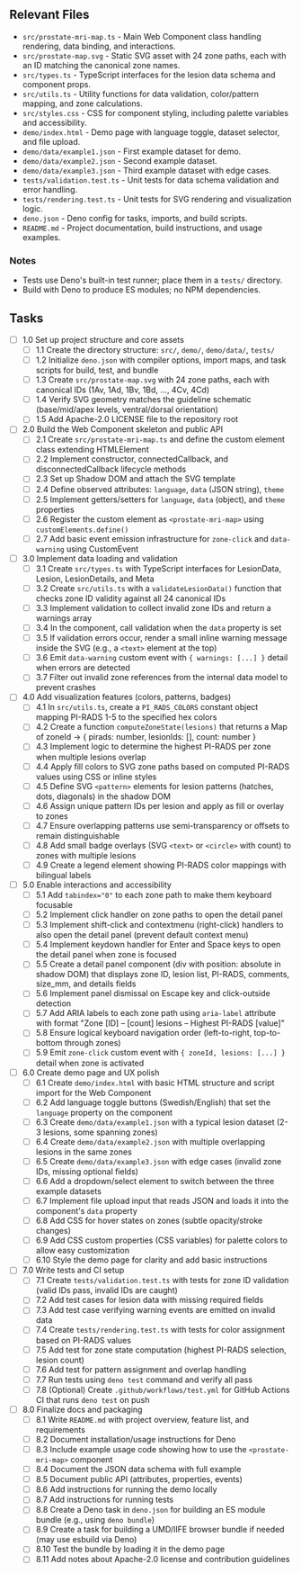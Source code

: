 ## Relevant Files

- `src/prostate-mri-map.ts` - Main Web Component class handling rendering, data
  binding, and interactions.
- `src/prostate-map.svg` - Static SVG asset with 24 zone paths, each with an ID
  matching the canonical zone names.
- `src/types.ts` - TypeScript interfaces for the lesion data schema and
  component props.
- `src/utils.ts` - Utility functions for data validation, color/pattern mapping,
  and zone calculations.
- `src/styles.css` - CSS for component styling, including palette variables and
  accessibility.
- `demo/index.html` - Demo page with language toggle, dataset selector, and file
  upload.
- `demo/data/example1.json` - First example dataset for demo.
- `demo/data/example2.json` - Second example dataset.
- `demo/data/example3.json` - Third example dataset with edge cases.
- `tests/validation.test.ts` - Unit tests for data schema validation and error
  handling.
- `tests/rendering.test.ts` - Unit tests for SVG rendering and visualization
  logic.
- `deno.json` - Deno config for tasks, imports, and build scripts.
- `README.md` - Project documentation, build instructions, and usage examples.

### Notes

- Tests use Deno's built-in test runner; place them in a `tests/` directory.
- Build with Deno to produce ES modules; no NPM dependencies.

## Tasks

- [ ] 1.0 Set up project structure and core assets
  - [ ] 1.1 Create the directory structure: `src/`, `demo/`, `demo/data/`,
        `tests/`
  - [ ] 1.2 Initialize `deno.json` with compiler options, import maps, and task
        scripts for build, test, and bundle
  - [ ] 1.3 Create `src/prostate-map.svg` with 24 zone paths, each with
        canonical IDs (1Av, 1Ad, 1Bv, 1Bd, ..., 4Cv, 4Cd)
  - [ ] 1.4 Verify SVG geometry matches the guideline schematic (base/mid/apex
        levels, ventral/dorsal orientation)
  - [ ] 1.5 Add Apache-2.0 LICENSE file to the repository root

- [ ] 2.0 Build the Web Component skeleton and public API
  - [ ] 2.1 Create `src/prostate-mri-map.ts` and define the custom element class
        extending HTMLElement
  - [ ] 2.2 Implement constructor, connectedCallback, and disconnectedCallback
        lifecycle methods
  - [ ] 2.3 Set up Shadow DOM and attach the SVG template
  - [ ] 2.4 Define observed attributes: `language`, `data` (JSON string),
        `theme`
  - [ ] 2.5 Implement getters/setters for `language`, `data` (object), and
        `theme` properties
  - [ ] 2.6 Register the custom element as `<prostate-mri-map>` using
        `customElements.define()`
  - [ ] 2.7 Add basic event emission infrastructure for `zone-click` and
        `data-warning` using CustomEvent

- [ ] 3.0 Implement data loading and validation
  - [ ] 3.1 Create `src/types.ts` with TypeScript interfaces for LesionData,
        Lesion, LesionDetails, and Meta
  - [ ] 3.2 Create `src/utils.ts` with a `validateLesionData()` function that
        checks zone ID validity against all 24 canonical IDs
  - [ ] 3.3 Implement validation to collect invalid zone IDs and return a
        warnings array
  - [ ] 3.4 In the component, call validation when the `data` property is set
  - [ ] 3.5 If validation errors occur, render a small inline warning message
        inside the SVG (e.g., a `<text>` element at the top)
  - [ ] 3.6 Emit `data-warning` custom event with `{ warnings: [...] }` detail
        when errors are detected
  - [ ] 3.7 Filter out invalid zone references from the internal data model to
        prevent crashes

- [ ] 4.0 Add visualization features (colors, patterns, badges)
  - [ ] 4.1 In `src/utils.ts`, create a `PI_RADS_COLORS` constant object mapping
        PI-RADS 1-5 to the specified hex colors
  - [ ] 4.2 Create a function `computeZoneState(lesions)` that returns a Map of
        zoneId → { pirads: number, lesionIds: [], count: number }
  - [ ] 4.3 Implement logic to determine the highest PI-RADS per zone when
        multiple lesions overlap
  - [ ] 4.4 Apply fill colors to SVG zone paths based on computed PI-RADS values
        using CSS or inline styles
  - [ ] 4.5 Define SVG `<pattern>` elements for lesion patterns (hatches, dots,
        diagonals) in the shadow DOM
  - [ ] 4.6 Assign unique pattern IDs per lesion and apply as fill or overlay to
        zones
  - [ ] 4.7 Ensure overlapping patterns use semi-transparency or offsets to
        remain distinguishable
  - [ ] 4.8 Add small badge overlays (SVG `<text>` or `<circle>` with count) to
        zones with multiple lesions
  - [ ] 4.9 Create a legend element showing PI-RADS color mappings with
        bilingual labels

- [ ] 5.0 Enable interactions and accessibility
  - [ ] 5.1 Add `tabindex="0"` to each zone path to make them keyboard focusable
  - [ ] 5.2 Implement click handler on zone paths to open the detail panel
  - [ ] 5.3 Implement shift-click and contextmenu (right-click) handlers to also
        open the detail panel (prevent default context menu)
  - [ ] 5.4 Implement keydown handler for Enter and Space keys to open the
        detail panel when zone is focused
  - [ ] 5.5 Create a detail panel component (div with position: absolute in
        shadow DOM) that displays zone ID, lesion list, PI-RADS, comments,
        size_mm, and details fields
  - [ ] 5.6 Implement panel dismissal on Escape key and click-outside detection
  - [ ] 5.7 Add ARIA labels to each zone path using `aria-label` attribute with
        format "Zone [ID] – [count] lesions – Highest PI-RADS [value]"
  - [ ] 5.8 Ensure logical keyboard navigation order (left-to-right,
        top-to-bottom through zones)
  - [ ] 5.9 Emit `zone-click` custom event with `{ zoneId, lesions: [...] }`
        detail when zone is activated

- [ ] 6.0 Create demo page and UX polish
  - [ ] 6.1 Create `demo/index.html` with basic HTML structure and script import
        for the Web Component
  - [ ] 6.2 Add language toggle buttons (Swedish/English) that set the
        `language` property on the component
  - [ ] 6.3 Create `demo/data/example1.json` with a typical lesion dataset (2-3
        lesions, some spanning zones)
  - [ ] 6.4 Create `demo/data/example2.json` with multiple overlapping lesions
        in the same zones
  - [ ] 6.5 Create `demo/data/example3.json` with edge cases (invalid zone IDs,
        missing optional fields)
  - [ ] 6.6 Add a dropdown/select element to switch between the three example
        datasets
  - [ ] 6.7 Implement file upload input that reads JSON and loads it into the
        component's `data` property
  - [ ] 6.8 Add CSS for hover states on zones (subtle opacity/stroke changes)
  - [ ] 6.9 Add CSS custom properties (CSS variables) for palette colors to
        allow easy customization
  - [ ] 6.10 Style the demo page for clarity and add basic instructions

- [ ] 7.0 Write tests and CI setup
  - [ ] 7.1 Create `tests/validation.test.ts` with tests for zone ID validation
        (valid IDs pass, invalid IDs are caught)
  - [ ] 7.2 Add test cases for lesion data with missing required fields
  - [ ] 7.3 Add test case verifying warning events are emitted on invalid data
  - [ ] 7.4 Create `tests/rendering.test.ts` with tests for color assignment
        based on PI-RADS values
  - [ ] 7.5 Add test for zone state computation (highest PI-RADS selection,
        lesion count)
  - [ ] 7.6 Add test for pattern assignment and overlap handling
  - [ ] 7.7 Run tests using `deno test` command and verify all pass
  - [ ] 7.8 (Optional) Create `.github/workflows/test.yml` for GitHub Actions CI
        that runs `deno test` on push

- [ ] 8.0 Finalize docs and packaging
  - [ ] 8.1 Write `README.md` with project overview, feature list, and
        requirements
  - [ ] 8.2 Document installation/usage instructions for Deno
  - [ ] 8.3 Include example usage code showing how to use the
        `<prostate-mri-map>` component
  - [ ] 8.4 Document the JSON data schema with full example
  - [ ] 8.5 Document public API (attributes, properties, events)
  - [ ] 8.6 Add instructions for running the demo locally
  - [ ] 8.7 Add instructions for running tests
  - [ ] 8.8 Create a Deno task in `deno.json` for building an ES module bundle
        (e.g., using `deno bundle`)
  - [ ] 8.9 Create a task for building a UMD/IIFE browser bundle if needed (may
        use esbuild via Deno)
  - [ ] 8.10 Test the bundle by loading it in the demo page
  - [ ] 8.11 Add notes about Apache-2.0 license and contribution guidelines
